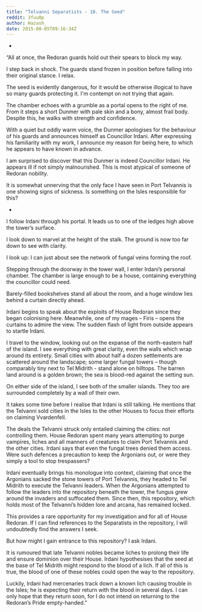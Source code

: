 ```yaml
---
title: "Telvanni Separatists - 10. The Seed"
reddit: 3fuu0p
author: Hazash_
date: 2015-08-05T09:16:34Z
---
```


*

“All at once, the Redoran guards hold out their spears to block my way.

I step back in shock. The guards stand frozen in position before falling into their original stance. I relax.

The seed is evidently dangerous, for it would be otherwise illogical to have so many guards protecting it. I'm contempt on not trying that again.

The chamber echoes with a grumble as a portal opens to the right of me. From it steps a short Dunmer with pale skin and a bony, almost frail body. Despite this, he walks with strength and confidence.

With a quiet but oddly warm voice, the Dunmer apologises for the behaviour of his guards and announces himself as Councillor Irdani. After expressing his familiarity with my work, I announce my reason for being here, to which he appears to have known in advance.

I am surprised to discover that this Dunmer is indeed Councillor Irdani. He appears ill if not simply malnourished. This is most atypical of someone of Redoran nobility.

It is somewhat unnerving that the only face I have seen in Port Telvannis is one showing signs of sickness. Is something on the Isles responsible for this?

*

I follow Irdani through his portal. It leads us to one of the ledges high above the tower’s surface.

I look down to marvel at the height of the stalk. The ground is now too far down to see with clarity.

I look up: I can just about see the network of fungal veins forming the roof.

Stepping through the doorway in the tower wall, I enter Irdani’s personal chamber. The chamber is large enough to be a house, containing everything the councillor could need.

Barely-filled bookshelves stand all about the room, and a huge window lies behind a curtain directly ahead.

Irdani begins to speak about the exploits of House Redoran since they began colonising here. Meanwhile, one of my mages – Firis – opens the curtains to admire the view. The sudden flash of light from outside appears to startle Irdani.

I travel to the window, looking out on the expanse of the north-eastern half of the island. I see everything with great clarity, even the walls which wrap around its entirety. Small cities with about half a dozen settlements are scattered around the landscape; some larger fungal towers – though comparably tiny next to Tel Midrith - stand alone on hilltops. The barren land around is a golden brown; the sea is blood-red against the setting sun.

On either side of the island, I see both of the smaller islands. They too are surrounded completely by a wall of their own.

It takes some time before I realise that Irdani is still talking. He mentions that the Telvanni sold cities in the Isles to the other Houses to focus their efforts on claiming Vvardenfell.

The deals the Telvanni struck only entailed claiming the cities: not controlling them. House Redoran spent many years attempting to purge vampires, liches and all manners of creatures to claim Port Telvannis and the other cities. Irdani says that even the fungal trees denied them access. Were such defences a precaution to keep the Argonians out, or were they simply a tool to stop trespassers?

Irdani eventually brings his monologue into context, claiming that once the Argonians sacked the stone towers of Port Telvannis, they headed to Tel Midrith to execute the Telvanni leaders. When the Argonians attempted to follow the leaders into the repository beneath the tower, the fungus grew around the invaders and suffocated them. Since then, this repository, which holds most of the Telvanni’s hidden lore and arcana, has remained locked.

This provides a rare opportunity for my investigation and for all of House Redoran. If I can find references to the Separatists in the repository, I will undoubtedly find the answers I seek.

But how might I gain entrance to this repository? I ask Irdani.

It is rumoured that late Telvanni nobles became liches to prolong their life and ensure dominion over their House. Irdani hypothesises that the seed at the base of Tel Midrith might respond to the blood of a lich. If all of this is true, the blood of one of these nobles could open the way to the repository.

Luckily, Irdani had mercenaries track down a known lich causing trouble in the Isles; he is expecting their return with the blood in several days. I can only hope that they return soon, for I do not intend on returning to the Redoran’s Pride empty-handed.”
